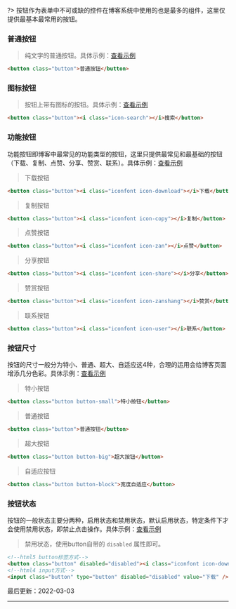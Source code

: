 ?> 按钮作为表单中不可或缺的控件在博客系统中使用的也是最多的组件，这里仅提供最基本最常用的按钮。

### 普通按钮

> 纯文字的普通按钮。具体示例：[查看示例](https://www.blogui.cn/design/view.html?pageurl=https://www.blogui.cn/examples/component-button.html)

```html
<button class="button">普通按钮</button>
```

### 图标按钮

> 按钮上带有图标的按钮。具体示例：[查看示例](https://www.blogui.cn/design/view.html?pageurl=https://www.blogui.cn/examples/component-button.html)

```html
<button class="button"><i class="icon-search"></i>搜索</button>
```
<!-- [filename](https://www.blogui.cn/examples/component-button.html ':include :type=iframe') -->

### 功能按钮

功能按钮即博客中最常见的功能类型的按钮，这里只提供最常见和最基础的按钮（下载、复制、点赞、分享、赞赏、联系）。具体示例：[查看示例](https://www.blogui.cn/design/view.html?pageurl=https://www.blogui.cn/examples/component-button.html)

> 下载按钮

```html
<button class="button"><i class="iconfont icon-download"></i>下载</button>
```

> 复制按钮

```html
<button class="button"><i class="iconfont icon-copy"></i>复制</button>
```

> 点赞按钮

```html
<button class="button"><i class="iconfont icon-zan"></i>点赞</button>
```

> 分享按钮

```html
<button class="button"><i class="iconfont icon-share"></i>分享</button>
```

> 赞赏按钮

```html
<button class="button"><i class="iconfont icon-zanshang"></i>赞赏</button>
```

> 联系按钮

```html
<button class="button"><i class="iconfont icon-user"></i>联系</button>
```

### 按钮尺寸

按钮的尺寸一般分为特小、普通、超大、自适应这4种，合理的运用会给博客页面增添几分色彩。具体示例：[查看示例](https://www.blogui.cn/design/view.html?pageurl=https://www.blogui.cn/examples/component-button.html)

> 特小按钮

```html
<button class="button button-small">特小按钮</button>
```

> 普通按钮

```html
<button class="button">普通按钮</button>
```

> 超大按钮

```html
<button class="button button-big">超大按钮</button>
```

> 自适应按钮

```html
<button class="button button-block">宽度自适应</button>
```

### 按钮状态

按钮的一般状态主要分两种，启用状态和禁用状态，默认启用状态，特定条件下才会使用禁用状态，即禁止点击操作。具体示例：[查看示例](https://www.blogui.cn/design/view.html?pageurl=https://www.blogui.cn/examples/component-button.html)

> 禁用状态，使用button自带的 `disabled` 属性即可。

```html
<!--html5 button标签方式-->
<button class="button" disabled="disabled"><i class="iconfont icon-download"></i>下载</button>
<!--html4 input方式-->
<input class="button" type="button" disabled="disabled" value="下载" />
```

最后更新：2022-03-03

---
